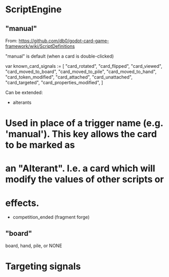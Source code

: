 # ScriptEngine

## "manual"

From: https://github.com/db0/godot-card-game-framework/wiki/ScriptDefinitions

"manual" is default (when a card is double-clicked)

var known_card_signals := [
    "card_rotated",
    "card_flipped",
    "card_viewed",
    "card_moved_to_board",
    "card_moved_to_pile",
    "card_moved_to_hand",
    "card_token_modified",
    "card_attached",
    "card_unattached",
    "card_targeted",
    "card_properties_modified",
]

Can be extended:
- alterants

# Used in place of a trigger name (e.g. 'manual'). This key allows the card to be marked as
# an "Alterant". I.e. a card which will modify the values of other scripts or
# effects.

- competition_ended (fragment forge)

## "board"

board, hand, pile, or NONE

# Targeting signals


